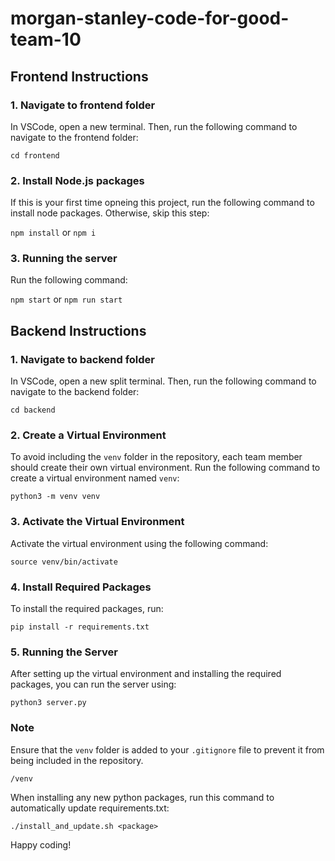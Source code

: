 # morgan-stanley-code-for-good-team-10

## Frontend Instructions

### 1. Navigate to frontend folder

In VSCode, open a new terminal. Then, run the following command to navigate to the frontend folder:

```cd frontend```

### 2. Install Node.js packages

If this is your first time opneing this project, run the following command to install node packages. Otherwise, skip this step:

```npm install``` or ```npm i```

### 3. Running the server

Run the following command:

```npm start``` or ```npm run start```

## Backend Instructions

### 1. Navigate to backend folder

In VSCode, open a new split terminal. Then, run the following command to navigate to the backend folder:

```cd backend```

### 2. Create a Virtual Environment

To avoid including the `venv` folder in the repository, each team member should create their own virtual environment. Run the following command to create a virtual environment named `venv`:

```python3 -m venv venv```

### 3. Activate the Virtual Environment

Activate the virtual environment using the following command:

```source venv/bin/activate```

### 4. Install Required Packages

To install the required packages, run:

```pip install -r requirements.txt```

### 5. Running the Server

After setting up the virtual environment and installing the required packages, you can run the server using:

```python3 server.py```

### Note

Ensure that the `venv` folder is added to your `.gitignore` file to prevent it from being included in the repository.

```/venv```

When installing any new python packages, run this command to automatically update requirements.txt:

```./install_and_update.sh <package>```

Happy coding!
